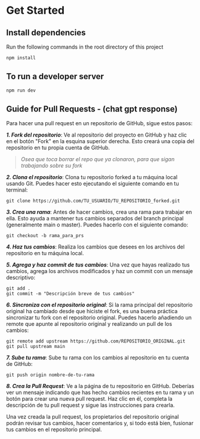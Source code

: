 # Get Started

## Install dependencies
Run the following commands in the root directory of this project
```bash
npm install
```

## To run a developer server
```bash
npm run dev
```

## Guide for Pull Requests - (chat gpt response)

Para hacer una pull request en un repositorio de GitHub, sigue estos pasos:

***1. Fork del repositorio***: Ve al repositorio del proyecto en GitHub y haz clic en el botón "Fork" en la esquina superior derecha. Esto creará una copia del repositorio en tu propia cuenta de GitHub.

> *Osea que toca borrar el repo que ya clonaron, para que sigan trabajando sobre su fork*

***2. Clona el repositorio***: Clona tu repositorio forked a tu máquina local usando Git. Puedes hacer esto ejecutando el siguiente comando en tu terminal:

```
git clone https://github.com/TU_USUARIO/TU_REPOSITORIO_forked.git
```

***3. Crea una rama***: Antes de hacer cambios, crea una rama para trabajar en ella. Esto ayuda a mantener tus cambios separados del branch principal (generalmente main o master). Puedes hacerlo con el siguiente comando:

```
git checkout -b rama_para_prs
```

***4. Haz tus cambios***: Realiza los cambios que desees en los archivos del repositorio en tu máquina local.

***5. Agrega y haz commit de tus cambios***: Una vez que hayas realizado tus cambios, agrega los archivos modificados y haz un commit con un mensaje descriptivo:

```
git add .
git commit -m "Descripción breve de tus cambios"
```

***6. Sincroniza con el repositorio original***: Si la rama principal del repositorio original ha cambiado desde que hiciste el fork, es una buena práctica sincronizar tu fork con el repositorio original. Puedes hacerlo añadiendo un remote que apunte al repositorio original y realizando un pull de los cambios:

```
git remote add upstream https://github.com/REPOSITORIO_ORIGINAL.git
git pull upstream main
```

***7. Sube tu rama***: Sube tu rama con los cambios al repositorio en tu cuenta de GitHub:
```
git push origin nombre-de-tu-rama
```
***8. Crea la Pull Request***: Ve a la página de tu repositorio en GitHub. Deberías ver un mensaje indicando que has hecho cambios recientes en tu rama y un botón para crear una nueva pull request. Haz clic en él, completa la descripción de tu pull request y sigue las instrucciones para crearla.

Una vez creada la pull request, los propietarios del repositorio original podrán revisar tus cambios, hacer comentarios y, si todo está bien, fusionar tus cambios en el repositorio principal.